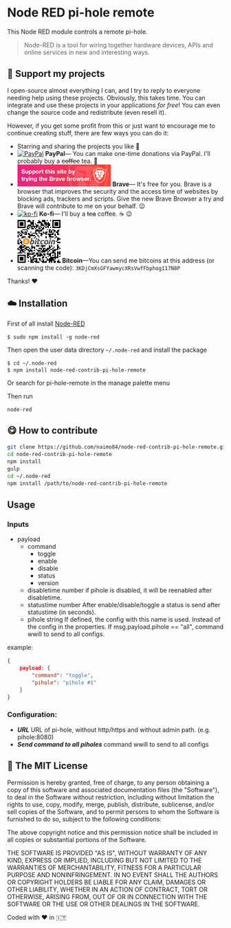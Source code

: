 # Node RED pi-hole remote

This Node RED module controls a remote pi-hole.

> Node-RED is a tool for wiring together hardware devices, APIs and online services in new and interesting ways.

## :sparkling_heart: Support my projects

I open-source almost everything I can, and I try to reply to everyone needing help using these projects. Obviously,
this takes time. You can integrate and use these projects in your applications _for free_! You can even change the source code and redistribute (even resell it).

However, if you get some profit from this or just want to encourage me to continue creating stuff, there are few ways you can do it:

- Starring and sharing the projects you like :rocket:
- [![PayPal][badge_paypal]][paypal-donations] **PayPal**— You can make one-time donations via PayPal. I'll probably buy a ~~coffee~~ tea. :tea:
- [![Support me on using Brave Browser][badge_brave]][brave] **Brave**— It's free for you. Brave is a browser that improves the security and the access time of websites by blocking ads, trackers and scripts. Give the new Brave Browser a try and Brave will contribute to me on your behalf. :wink:
- [![ko-fi](https://www.ko-fi.com/img/githubbutton_sm.svg)](https://ko-fi.com/T6T412CXA) **Ko-fi**— I'll buy a ~~tea~~ coffee. :coffee: :wink:
- ![](./examples/bitcoin.png) **Bitcoin**—You can send me bitcoins at this address (or scanning the code): `3KDjCmXsGFYawmycXRsVwfFbphog117N8P`

Thanks! :heart:

## :cloud: Installation

First of all install [Node-RED](http://nodered.org/docs/getting-started/installation)

```
$ sudo npm install -g node-red
```

Then open  the user data directory  `~/.node-red`  and install the package

```
$ cd ~/.node-red
$ npm install node-red-contrib-pi-hole-remote
```

Or search for pi-hole-remote in the manage palette menu

Then run

```
node-red
```

## :yum: How to contribute

```sh
git clone https://github.com/naimo84/node-red-contrib-pi-hole-remote.git
cd node-red-contrib-pi-hole-remote
npm install
gulp
cd ~/.node-red 
npm install /path/to/node-red-contrib-pi-hole-remote
```

## Usage

### Inputs

- payload
    - command
        - toggle
        - enable
        - disable
        - status
        - version
  - disabletime
        number
        if pihole is disabled, it will be reenabled after disabletime.
  - statustime
        number
        After enable/disable/toggle a status is send after statustime (in seconds).
  - pihole
            string
            If defined, the config with this name is used. Instead of the config in the properties.
            If msg.payload.pihole == "all", command wwill to send to all configs.

example:

```json
{
    payload: {
        "command": "toggle",
        "pihole": "pihole #1"
    }
}
```

### Configuration:
- ***URL*** URL of pi-hole, without http/https and without admin path. (e.g. pihole:8080)
- ***Send command to all piholes***  command wwill to send to all configs


## :scroll: The MIT License
Permission is hereby granted, free of charge, to any person obtaining a copy
of this software and associated documentation files (the "Software"), to deal in the Software without restriction, including without limitation the rights to use, copy, modify, merge, publish, distribute, sublicense, and/or sell copies of the Software, and to permit persons to whom the Software is furnished to do so, subject to the following conditions:

The above copyright notice and this permission notice shall be included in
all copies or substantial portions of the Software.

THE SOFTWARE IS PROVIDED "AS IS", WITHOUT WARRANTY OF ANY KIND, EXPRESS OR IMPLIED, INCLUDING BUT NOT LIMITED TO THE WARRANTIES OF MERCHANTABILITY, FITNESS FOR A PARTICULAR PURPOSE AND NONINFRINGEMENT. IN NO EVENT SHALL THE
AUTHORS OR COPYRIGHT HOLDERS BE LIABLE FOR ANY CLAIM, DAMAGES OR OTHER LIABILITY, WHETHER IN AN ACTION OF CONTRACT, TORT OR OTHERWISE, ARISING FROM, OUT OF OR IN CONNECTION WITH THE SOFTWARE OR THE USE OR OTHER DEALINGS IN THE SOFTWARE.

Coded with :heart: in :it:

[badge_brave]: ./examples/support_banner.png
[badge_paypal]: https://img.shields.io/badge/Donate-PayPal-blue.svg
[paypal-donations]: https://paypal.me/NeumannBenjamin
[brave]: https://brave.com/nai412
[contributing]: /CONTRIBUTING.md